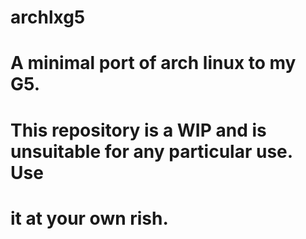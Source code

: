 # archlxg5
#
# A minimal port of arch linux to my G5.
#
# This repository is a WIP and is unsuitable for any particular use.   Use
# it at your own rish.
#
